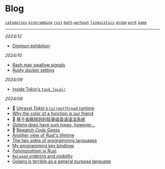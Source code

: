 # Blog

[`categories`](?search=@tag(categories))
[`programming`](?search=@tag(programming))
[`rust`](?search=@tag(rust))
[`math`](?search=@tag(math))
[`workout`](?search=@tag(workout))
[`linguistics`](?search=@tag(linguistics))
[`anime`](?search=@tag(anime))
[`work`](?search=@tag(work))
[`game`](?search=@tag(game))

---

*2024/12*
- [Digimon exhibition](./2024-12-08-01.md)

*2024/10*
- [Bash may swallow signals](./2024-10-26-02.md)
- [Rusty docker setting](./2024-10-26-01.md)

*2024/09*
- [Inside Tokio's `task_local!`](./2024-09-01-01.md)

*2024/08*
- 🚧 [Unravel *Tokio*'s `CurrentThread` runtime](./2024-08-22-02.md) 
- [Why the color of a function is our friend](./2024-08-22-01.md)
- 🚧 [基于省略规则的轻量级英语语法系统](./2024-08-19-01.md)
- [*Golang* does have sum types, however...](./2024-08-11-04.md)
- 🚧 [Rewatch *Code Geass*](./2024-08-11-03.md)
- [Another view of Rust's lifetime](./2024-08-11-02.md)
- [The two sides of programming languages](./2024-08-11-01.md)
- [My programming key bindings](./2024-08-10-01.md)
- [Polymorphism in Rust](./2024-08-05-03.md)
- [`Relaxed` ordering and visibility](./2024-08-05-02.md)
- [Golang is terrible as a general purpose language](./2024-08-05-01.md)
